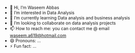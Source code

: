 - 👋 Hi, I’m Waseem Abbas
- 👀 I’m interested in Data Analysis
- 🌱 I’m currently learning Data analysis and business analysis
- 💞️ I’m looking to collaborate on data analysis projects
- 📫 How to reach me: you can contact me @ email  waseem.a619@hotmail.com
- 😄 Pronouns: ...
- ⚡ Fun fact: ...

<!---
WaseemAbbas1986/WaseemAbbas1986 is a ✨ special ✨ repository because its `README.md` (this file) appears on your GitHub profile.
You can click the Preview link to take a look at your changes.
--->
